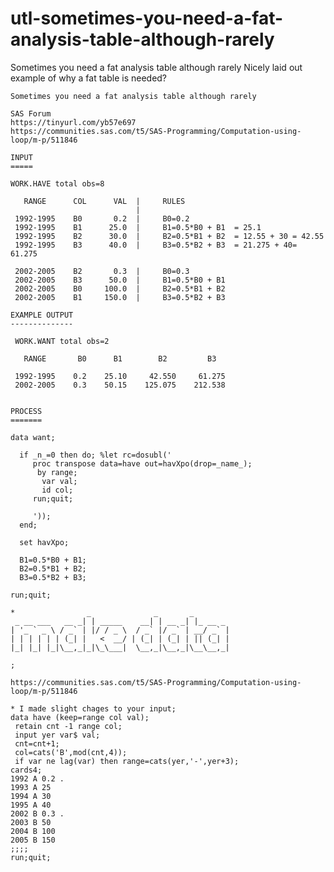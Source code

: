 # utl-sometimes-you-need-a-fat-analysis-table-although-rarely
Sometimes you need a fat analysis table although rarely
    Nicely laid out example of why a fat table is needed?

    Sometimes you need a fat analysis table although rarely

    SAS Forum
    https://tinyurl.com/yb57e697
    https://communities.sas.com/t5/SAS-Programming/Computation-using-loop/m-p/511846

    INPUT
    =====

    WORK.HAVE total obs=8

       RANGE      COL      VAL  |     RULES
                                |
     1992-1995    B0       0.2  |     B0=0.2
     1992-1995    B1      25.0  |     B1=0.5*B0 + B1  = 25.1
     1992-1995    B2      30.0  |     B2=0.5*B1 + B2  = 12.55 + 30 = 42.55
     1992-1995    B3      40.0  |     B3=0.5*B2 + B3  = 21.275 + 40= 61.275

     2002-2005    B2       0.3  |     B0=0.3
     2002-2005    B3      50.0  |     B1=0.5*B0 + B1
     2002-2005    B0     100.0  |     B2=0.5*B1 + B2
     2002-2005    B1     150.0  |     B3=0.5*B2 + B3

    EXAMPLE OUTPUT
    --------------

     WORK.WANT total obs=2

       RANGE       B0      B1        B2         B3

     1992-1995    0.2    25.10     42.550     61.275
     2002-2005    0.3    50.15    125.075    212.538


    PROCESS
    =======

    data want;

      if _n_=0 then do; %let rc=dosubl('
         proc transpose data=have out=havXpo(drop=_name_);
          by range;
           var val;
           id col;
         run;quit;

         '));
      end;

      set havXpo;

      B1=0.5*B0 + B1;
      B2=0.5*B1 + B2;
      B3=0.5*B2 + B3;

    run;quit;

    *                _              _       _
     _ __ ___   __ _| | _____    __| | __ _| |_ __ _
    | '_ ` _ \ / _` | |/ / _ \  / _` |/ _` | __/ _` |
    | | | | | | (_| |   <  __/ | (_| | (_| | || (_| |
    |_| |_| |_|\__,_|_|\_\___|  \__,_|\__,_|\__\__,_|

    ;

    https://communities.sas.com/t5/SAS-Programming/Computation-using-loop/m-p/511846

    * I made slight chages to your input;
    data have (keep=range col val);
     retain cnt -1 range col;
     input yer var$ val;
     cnt=cnt+1;
     col=cats('B',mod(cnt,4));
     if var ne lag(var) then range=cats(yer,'-',yer+3);
    cards4;
    1992 A 0.2 .
    1993 A 25
    1994 A 30
    1995 A 40
    2002 B 0.3 .
    2003 B 50
    2004 B 100
    2005 B 150
    ;;;;
    run;quit;



